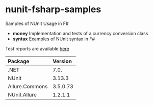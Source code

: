 nunit-fsharp-samples
====================

Samples of NUnit Usage in F#
 * **money** Implementation and tests of a currency conversion class
 * **syntax** Examples of NUnit syntax in F#

Test reports are available [here](https://apetrovskiy.github.io/nunit-fsharp-samples)

|Package       |Version |
|:-------------|:-------|
|.NET          |7.0.    |
|NUnit         |3.13.3  |
|Allure.Commons|3.5.0.73|
|NUnit.Allure  |1.2.1.1 |
